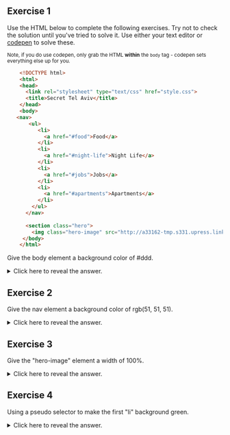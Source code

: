 ## Exercise 1


Use the HTML below to complete the following exercises. Try not to check the solution until you've tried to solve it. Use either your text editor or [codepen](http://codepen.io/pen/) to solve these.
    
      
    
<sup> Note, if you do use codepen, only grab the HTML **within** the `body` tag - codepen sets everything else up for you.
    

```html
    <!DOCTYPE html>
    <html>
    <head>
      ﻿<link rel="stylesheet" type="text/css" href="style.css">
      ﻿<title>Secret Tel Aviv</title>
    ﻿</head>
    <body>
   <nav>
       ﻿<ul>
          ﻿<li>
            ﻿<a href="#food">Food</a>
          ﻿</li>
          ﻿<li>
            ﻿<a href="#night-life">Night Life</a>
          ﻿</li>
          ﻿<li>
            ﻿<a href="#jobs">Jobs</a>
          ﻿</li>
          ﻿<li>
            ﻿<a href="#apartments">Apartments</a>
          ﻿</li>
        ﻿</ul>
      ﻿</nav>
                
      <section class="hero">
        ﻿<img class="hero-image" src="http://a33162-tmp.s331.upress.link/wp-content/uploads/2016/02/logo_after_effect.png"></section>
     ﻿</body>
    </html>
 ```  
      
    
Give the body element a background color of #ddd.
    
<details><summary>  
Click here to reveal the answer.  
</summary>

```css
body { 
  background-color: #ddd; 
}
```
</details>
    
## Exercise 2
    
    
Give the nav element a background color of rgb(51, 51, 51).
    
      
    
<details><summary>  
Click here to reveal the answer.  
</summary>

```css
nav { 
  background-color: rgb (51, 51, 51); 
}
```
</details>

## Exercise 3
    

   
Give the "hero-image" element a width of 100%.
    
      
    
 <details><summary>  
Click here to reveal the answer.  
</summary>

```css
.hero-image { 
  width: 100%;
}
```
</details>
    
 ## Exercise 4

    
Using a pseudo selector to make the first "li" background green.
    
<details><summary>  
Click here to reveal the answer.  
</summary>

```css
li:first-child {
  color: green;
}
```
</details>
